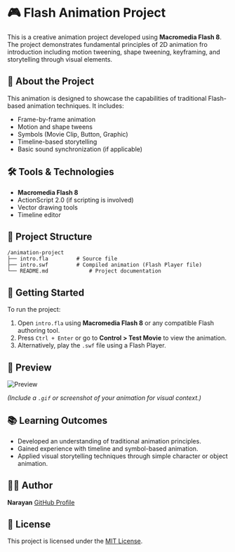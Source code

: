 # 🎮 Flash Animation Project

This is a creative animation project developed using **Macromedia Flash 8**. The project demonstrates fundamental principles of 2D animation fro introduction including motion tweening, shape tweening, keyframing, and storytelling through visual elements.

## 🎥 About the Project

This animation is designed to showcase the capabilities of traditional Flash-based animation techniques. It includes:

* Frame-by-frame animation
* Motion and shape tweens
* Symbols (Movie Clip, Button, Graphic)
* Timeline-based storytelling
* Basic sound synchronization (if applicable)

## 🛠️ Tools & Technologies

* **Macromedia Flash 8**
* ActionScript 2.0 (if scripting is involved)
* Vector drawing tools
* Timeline editor

## 📁 Project Structure

```
/animation-project
├── intro.fla         # Source file
├── intro.swf         # Compiled animation (Flash Player file)
└── README.md             # Project documentation
```

## 🚀 Getting Started

To run the project:

1. Open `intro.fla` using **Macromedia Flash 8** or any compatible Flash authoring tool.
2. Press `Ctrl + Enter` or go to **Control > Test Movie** to view the animation.
3. Alternatively, play the `.swf` file using a Flash Player.

## 📸 Preview

![Preview](preview.gif)

*(Include a `.gif` or screenshot of your animation for visual context.)*

## 📚 Learning Outcomes

* Developed an understanding of traditional animation principles.
* Gained experience with timeline and symbol-based animation.
* Applied visual storytelling techniques through simple character or object animation.

## 🧑‍💻 Author

**Narayan**
[GitHub Profile](https://github.com/your-username)

## 📜 License

This project is licensed under the [MIT License](LICENSE).
